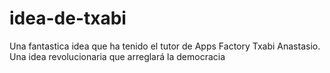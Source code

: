 # idea-de-txabi
Una fantastica idea que ha tenido el tutor de Apps Factory Txabi Anastasio. Una idea revolucionaria que arreglará la democracia
